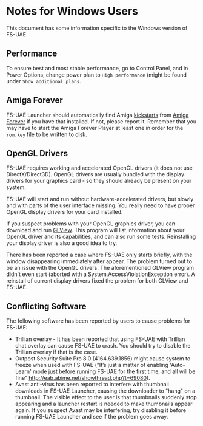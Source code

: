 # Notes for Windows Users

This document has some information specific to the Windows version of FS-UAE.

## Performance

To ensure best and most stable performance, go to Control Panel, and
in Power Options, change power plan to `High performance` (might be found
under `Show additional plans`.

## Amiga Forever

FS-UAE Launcher should automatically find Amiga [kickstarts](kickstarts.md)
from [Amiga Forever](amiga-forever.md) if you have that installed. If not,
please report it. Remember that you may have to start the Amiga Forever
Player at least one in order for the `rom.key` file to be written to disk.

## OpenGL Drivers

FS-UAE requires working and accelerated OpenGL drivers (it does not use
DirectX/Direct3D). OpenGL drivers are usually bundled with the display
drivers for your graphics card - so they should already be present on your
system.

FS-UAE will start and run without hardware-accelerated drivers, but slowly
and with parts of the user interface missing. You really need to have
proper OpenGL display drivers for your card installed.

If you suspect problems with your OpenGL graphics driver, you can download
and run [GLView](http://www.realtech-vr.com/glview/). This program will list
information about your OpenGL driver and its capabilities, and can also
run some tests. Reinstalling your display driver is also a good idea to try.

There has been reported a case where FS-UAE only starts briefly, with the
window disappearing immediately after appear. The problem turned out to be
an issue with the OpenGL drivers. The aforementioned GLView program didn't
even start (aborted with a System.AccessViolationException error). A
reinstall of current display drivers fixed the problem for both GLView and
FS-UAE.

## Conflicting Software

The following software has been reported by users to cause problems for
FS-UAE:

- Trillian overlay - It has been reported that using FS-UAE with Trillian
  chat overlay can cause FS-UAE to crash. You should try to disable the
  Trillian overlay if that is the case.
- Outpost Security Suite Pro 8.0 (4164.639.1856) might cause system to
  freeze when used with FS-UAE ("It’s just a matter of enabling 'Auto-Learn'
  mode just before running FS-UAE for the first time, and all will be fine"
  http://eab.abime.net/showthread.php?t=69080).
- Avast anti-virus has been reported to interfere with thumbnail downloads
  in FS-UAE Launcher, causing the downloader to "hang" on a thumbnail.
  The visible effect to the user is that thumbnails suddenly stop appearing
  and a launcher restart is needed to make thumbnails appear again. If you
  suspect Avast may be interfering, try disabling it before running
  FS-UAE Launcher and see if the problem goes away.

